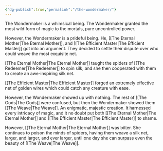 ```yaml
---
{"dg-publish":true,"permalink":"/the-wondermaker/"}
---
```


The Wondermaker is a whimsical being. The Wondermaker granted the most wild form of magic to the mortals, pure uncontrolled power.

However, the Wondermaker is a prideful being. He, [[The Eternal Mother\|The Eternal Mother]], and [[The Efficient Master\|The Efficient Master]] got into an argument. They decided to settle their dispute over who could weave the most exquisite net.

[[The Eternal Mother\|The Eternal Mother]] taught the spiders of [[The Redeemer\|The Redeemer]] to spin silk, and she then cooperated with them to create an awe-inspiring silk net.

[[The Efficient Master\|The Efficient Master]] forged an extremely effective net of golden wires which could catch any creature with ease.

However, the Wondermaker showed up with nothing. The rest of [[The Gods\|The Gods]] were confused, but then the Wondermaker showed them [[The Weave\|The Weave]]. An enigmatic, majestic creation. It harnessed every intricacy of magic, and it no doubt put both [[The Eternal Mother\|The Eternal Mother]] and [[The Efficient Master\|The Efficient Master]] to shame. 

However, [[The Eternal Mother\|The Eternal Mother]] was bitter. She continues to poison the minds of spiders, having them weave a silk net, larger, and larger, and ever larger, until one day she can surpass even the beauty of [[The Weave\|The Weave]].